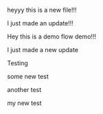 heyyy this is a new file!!!

I just made an update!!!

Hey this is a demo flow demo!!!

I just made a new update

Testing

some new test

another test

my new test